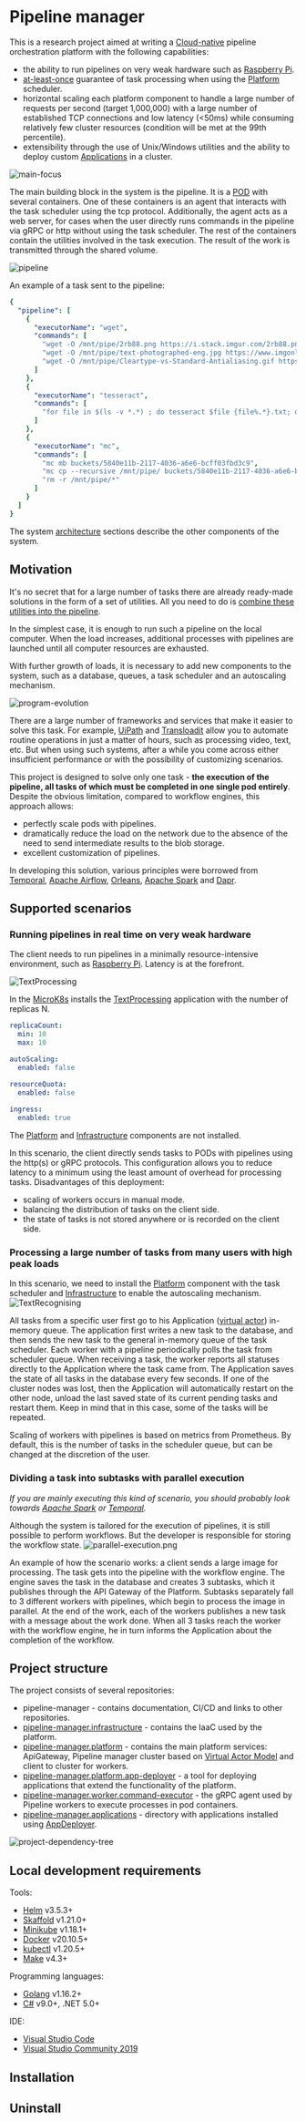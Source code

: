 # Pipeline manager
This is a research project aimed at writing a [Cloud-native](https://docs.microsoft.com/en-us/dotnet/architecture/cloud-native/definition) pipeline orchestration platform with the following capabilities:
- the ability to run pipelines on very weak hardware such as [Raspberry Pi](https://en.wikipedia.org/wiki/Raspberry_Pi).
- [at-least-once](https://medium.com/@andy.bryant/processing-guarantees-in-kafka-12dd2e30be0e#:~:text=At%20least%20once%20guarantee%20means,1.) guarantee of task processing when using the [Platform](https://github.com/RyazanovAlexander/pipeline-manager.platform) scheduler.
- horizontal scaling each platform component to handle a large number of requests per second (target 1,000,000) with a large number of established TCP connections and low latency (<50ms) while consuming relatively few cluster resources (condition will be met at the 99th percentile).
- extensibility through the use of Unix/Windows utilities and the ability to deploy custom [Applications](https://github.com/RyazanovAlexander/pipeline-manager.applications) in a cluster.

![main-focus](diagrams/main-focus.png)

The main building block in the system is the pipeline. It is a [POD](https://kubernetes.io/docs/concepts/workloads/pods) with several containers. One of these containers is an agent that interacts with the task scheduler using the tcp protocol. Additionally, the agent acts as a web server, for cases when the user directly runs commands in the pipeline via gRPC or http without using the task scheduler. The rest of the containers contain the utilities involved in the task execution. The result of the work is transmitted through the shared volume.

![pipeline](diagrams/pipeline.png)

An example of a task sent to the pipeline:
```yaml
{
  "pipeline": [
    {
      "executorName": "wget",
      "commands": [
        "wget -O /mnt/pipe/2rb88.png https://i.stack.imgur.com/2rb88.png",
        "wget -O /mnt/pipe/text-photographed-eng.jpg https://www.imgonline.com.ua/examples/text-photographed-eng.jpg",
        "wget -O /mnt/pipe/Cleartype-vs-Standard-Antialiasing.gif https://upload.wikimedia.org/wikipedia/commons/b/b8/Cleartype-vs-Standard-Antialiasing.gif"
      ]
    },
    {
      "executorName": "tesseract",
      "commands": [
        "for file in $(ls -v *.*) ; do tesseract $file {file%.*}.txt; done"
      ]
    },
    {
      "executorName": "mc",
      "commands": [
        "mc mb buckets/5840e11b-2117-4036-a6e6-bcff03fbd3c9",
        "mc cp --recursive /mnt/pipe/ buckets/5840e11b-2117-4036-a6e6-bcff03fbd3c9",
        "rm -r /mnt/pipe/*"
      ]
    }
  ]
}
```

The system [architecture](docs/Architecture.md) sections describe the other components of the system.

## Motivation
It's no secret that for a large number of tasks there are already ready-made solutions in the form of a set of utilities. All you need to do is [combine these utilities into the pipeline](https://tldp.org/LDP/GNU-Linux-Tools-Summary/html/c1089.htm).

In the simplest case, it is enough to run such a pipeline on the local computer. When the load increases, additional processes with pipelines are launched until all computer resources are exhausted.

With further growth of loads, it is necessary to add new components to the system, such as a database, queues, a task scheduler and an autoscaling mechanism.

![program-evolution](diagrams/program-evolution.png)

There are a large number of frameworks and services that make it easier to solve this task. For example, [UiPath](https://www.uipath.com) and [Transloadit](https://transloadit.com) allow you to automate routine operations in just a matter of hours, such as processing video, text, etc. But when using such systems, after a while you come across either insufficient performance or with the possibility of customizing scenarios.

This project is designed to solve only one task - **the execution of the pipeline, all tasks of which must be completed in one single pod entirely**. Despite the obvious limitation, compared to workflow engines, this approach allows:
- perfectly scale pods with pipelines.
- dramatically reduce the load on the network due to the absence of the need to send intermediate results to the blob storage.
- excellent customization of pipelines.

In developing this solution, various principles were borrowed from [Temporal](https://temporal.io), [Apache Airflow](http://airflow.apache.org), [Orleans](https://dotnet.github.io/orleans), [Apache Spark](https://spark.apache.org/) and [Dapr](https://github.com/dapr/workflows).

## Supported scenarios
### Running pipelines in real time on very weak hardware

The client needs to run pipelines in a minimally resource-intensive environment, such as [Raspberry Pi](https://en.wikipedia.org/wiki/Raspberry_Pi). Latency is at the forefront.

![TextProcessing](https://github.com/RyazanovAlexander/pipeline-manager.applications/blob/main/catalog/TextProcessing/diagram.png)

In the [MicroK8s](https://microk8s.io/) installs the [TextProcessing](https://github.com/RyazanovAlexander/pipeline-manager.applications/blob/main/catalog/TextProcessing) application with the number of replicas N.
```yaml
replicaCount:
  min: 10
  max: 10

autoScaling:
  enabled: false
 
resourceQuota:
  enabled: false

ingress:
  enabled: true
```
The [Platform](https://github.com/RyazanovAlexander/pipeline-manager.platform) and [Infrastructure](https://github.com/RyazanovAlexander/pipeline-manager.infrastructure) components are not installed.

In this scenario, the client directly sends tasks to PODs with pipelines using the http(s) or gRPC protocols. This configuration allows you to reduce latency to a minimum using the least amount of overhead for processing tasks. Disadvantages of this deployment:
- scaling of workers occurs in manual mode.
- balancing the distribution of tasks on the client side.
- the state of tasks is not stored anywhere or is recorded on the client side.

### Processing a large number of tasks from many users with high peak loads

In this scenario, we need to install the [Platform](https://github.com/RyazanovAlexander/pipeline-manager.platform) component with the task scheduler and [Infrastructure](https://github.com/RyazanovAlexander/pipeline-manager.infrastructure) to enable the autoscaling mechanism.
![TextRecognising](https://github.com/RyazanovAlexander/pipeline-manager.applications/blob/main/catalog/TextRecognising/diagram.png)

All tasks from a specific user first go to his Application ([virtual actor](https://www.microsoft.com/en-us/research/project/orleans-virtual-actors)) in-memory queue. The application first writes a new task to the database, and then sends the new task to the general in-memory queue of the task scheduler. Each worker with a pipeline periodically polls the task from scheduler queue. When receiving a task, the worker reports all statuses directly to the Application where the task came from. The Application saves the state of all tasks in the database every few seconds. If one of the cluster nodes was lost, then the Application will automatically restart on the other node, unload the last saved state of its current pending tasks and restart them. Keep in mind that in this case, some of the tasks will be repeated.

Scaling of workers with pipelines is based on metrics from Prometheus. By default, this is the number of tasks in the scheduler queue, but can be changed at the discretion of the user.

### Dividing a task into subtasks with parallel execution

*If you are mainly executing this kind of scenario, you should probably look towards [Apache Spark](https://spark.apache.org) or [Temporal](https://temporal.io).*

Although the system is tailored for the execution of pipelines, it is still possible to perform workflows. But the developer is responsible for storing the workflow state.
![parallel-execution.png](diagrams/parallel-execution.png)

An example of how the scenario works: a client sends a large image for processing. The task gets into the pipeline with the workflow engine. The engine saves the task in the database and creates 3 subtasks, which it publishes through the API Gateway of the Platform. Subtasks separately fall to 3 different workers with pipelines, which begin to process the image in parallel. At the end of the work, each of the workers publishes a new task with a message about the work done. When all 3 tasks reach the worker with the workflow engine, he in turn informs the Application about the completion of the workflow.

## Project structure
The project consists of several repositories:
- pipeline-manager - contains documentation, CI/CD and links to other repositories.
- [pipeline-manager.infrastructure](https://github.com/RyazanovAlexander/pipeline-manager.infrastructure) - contains the IaaC used by the platform.
- [pipeline-manager.platform](https://github.com/RyazanovAlexander/pipeline-manager.platform) - contains the main platform services: ApiGateway, Pipeline manager cluster based on [Virtual Actor Model](https://dotnet.github.io/orleans/) and client to cluster for workers.
- [pipeline-manager.platform.app-deployer](https://github.com/RyazanovAlexander/pipeline-manager.platform.app-deployer) - a tool for deploying applications that extend the functionality of the platform.
- [pipeline-manager.worker.command-executor](https://github.com/RyazanovAlexander/pipeline-manager.worker.command-executor) - the gRPC agent used by Pipeline workers to execute processes in pod containers.
- [pipeline-manager.applications](https://github.com/RyazanovAlexander/pipeline-manager.applications) - directory with applications installed using [AppDeployer](https://github.com/RyazanovAlexander/pipeline-manager.platform.app-deployer).

![project-dependency-tree](diagrams/project-dependency-tree.png)

## Local development requirements
Tools:
- [Helm](https://helm.sh) v3.5.3+
- [Skaffold](https://skaffold.dev) v1.21.0+
- [Minikube](https://minikube.sigs.k8s.io) v1.18.1+
- [Docker](https://www.docker.com) v20.10.5+
- [kubectl](https://kubernetes.io/docs/tasks/tools) v1.20.5+
- [Make](https://www.gnu.org/software/make/manual/make.html) v4.3+

Programming languages:
- [Golang](https://golang.org/) v1.16.2+
- [C#](https://dotnet.microsoft.com/download/dotnet/5.0) v9.0+, .NET 5.0+

IDE:
- [Visual Studio Code](https://code.visualstudio.com)
- [Visual Studio Community 2019](https://visualstudio.microsoft.com/ru/vs/community/)

## Installation


## Uninstall
